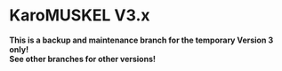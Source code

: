 KaroMUSKEL V3.x
===============

<b>This is a backup and maintenance branch for the temporary Version 3 only!<br>
See other branches for other versions!</b>
